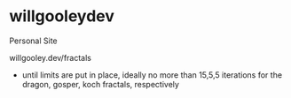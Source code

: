 # willgooleydev
Personal Site

willgooley.dev/fractals
* until limits are put in place, ideally no more than 15,5,5 iterations for the dragon, gosper, koch fractals, respectively
